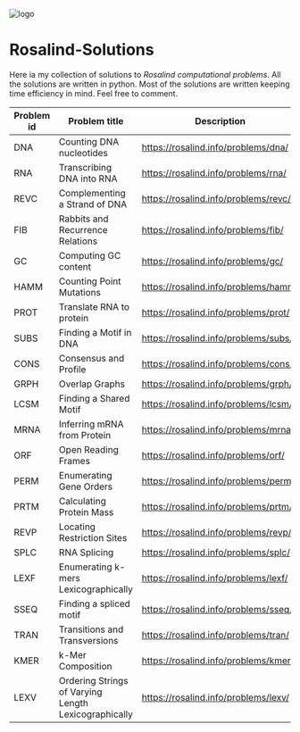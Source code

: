 ![logo](https://user-images.githubusercontent.com/53552871/210331210-d27083ea-e33a-4c68-9492-68b9d56190e0.png)
# Rosalind-Solutions

Here ia my collection of solutions to *Rosalind computational problems*. All the solutions are written in python. Most of the solutions are written keeping time efficiency in mind. Feel free to comment.

| Problem id | Problem title | Description |
| ---------- | ------------- | ----------- |
| DNA | Counting DNA nucleotides | https://rosalind.info/problems/dna/ |
| RNA | Transcribing DNA into RNA | https://rosalind.info/problems/rna/ |
| REVC | Complementing a Strand of DNA | https://rosalind.info/problems/revc/ |
| FIB | Rabbits and Recurrence Relations | https://rosalind.info/problems/fib/ |
| GC | Computing GC content | https://rosalind.info/problems/gc/ |
| HAMM | Counting Point Mutations | https://rosalind.info/problems/hamm/ |
| PROT | Translate RNA to protein | https://rosalind.info/problems/prot/ |
| SUBS | Finding a Motif in DNA | https://rosalind.info/problems/subs/ |
| CONS | Consensus and Profile | https://rosalind.info/problems/cons/ |
| GRPH | Overlap Graphs | https://rosalind.info/problems/grph/ |
| LCSM | Finding a Shared Motif | https://rosalind.info/problems/lcsm/ |
| MRNA | Inferring mRNA from Protein | https://rosalind.info/problems/mrna/ |
| ORF | Open Reading Frames | https://rosalind.info/problems/orf/ |
| PERM | Enumerating Gene Orders | https://rosalind.info/problems/perm/ |
| PRTM | Calculating Protein Mass | https://rosalind.info/problems/prtm/ |
| REVP | Locating Restriction Sites | https://rosalind.info/problems/revp/ |
| SPLC | RNA Splicing | https://rosalind.info/problems/splc/ |
| LEXF | Enumerating k-mers Lexicographically | https://rosalind.info/problems/lexf/ |
| SSEQ | Finding a spliced motif | https://rosalind.info/problems/sseq/ |
| TRAN | Transitions and Transversions | https://rosalind.info/problems/tran/ |
| KMER | k-Mer Composition | https://rosalind.info/problems/kmer/ |
| LEXV | Ordering Strings of Varying Length Lexicographically | https://rosalind.info/problems/lexv/ |
